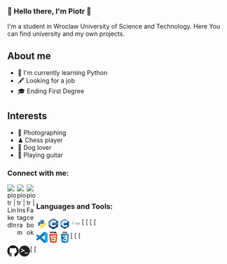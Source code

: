 ### 👋 Hello there, I'm Piotr 👋

I'm a student in Wroclaw University of Science and Technology. Here You can find university and my own projects.

## About me
- 🐍 I'm currently learning Python
- 🖋 Looking for a job
- 🎓 Ending First Degree

## Interests
- 📸 Photographing
- ♟ Chess player
- 🐶 Dog lover
- 🎸 Playing guitar

### Connect with me:

[<img align="left" alt="piotr  | LinkedIn" width="22px" src="https://cdn.jsdelivr.net/npm/simple-icons@v3/icons/linkedin.svg" />][linkedin]
[<img align="left" alt="piotr  | Instagram" width="22px" src="https://cdn.jsdelivr.net/npm/simple-icons@v3/icons/instagram.svg" />][instagram]
[<img align="left" alt="piotr  | Facebook" width="22px" src="https://cdn.jsdelivr.net/npm/simple-icons@v3/icons/facebook.svg" />][facebook]

<br />

### Languages and Tools:

[<img align="left" alt="Python" width="26px" src="https://raw.githubusercontent.com/github/explore/80688e429a7d4ef2fca1e82350fe8e3517d3494d/topics/python/python.png" />
[<img align="left" alt="C++" width="26px" src="https://raw.githubusercontent.com/github/explore/80688e429a7d4ef2fca1e82350fe8e3517d3494d/topics/cpp/cpp.png" />
[<img align="left" alt="C" width="26px" src="https://raw.githubusercontent.com/github/explore/80688e429a7d4ef2fca1e82350fe8e3517d3494d/topics/c/c.png" />
[<img align="left" alt="java" width="26px" src="https://raw.githubusercontent.com/github/explore/80688e429a7d4ef2fca1e82350fe8e3517d3494d/topics/java/java.png" /> 

[<img align="left" alt="Visual Studio Code" width="26px" src="https://raw.githubusercontent.com/github/explore/80688e429a7d4ef2fca1e82350fe8e3517d3494d/topics/visual-studio-code/visual-studio-code.png" />
[<img align="left" alt="HTML5" width="26px" src="https://raw.githubusercontent.com/github/explore/80688e429a7d4ef2fca1e82350fe8e3517d3494d/topics/html/html.png" />
[<img align="left" alt="CSS3" width="26px" src="https://raw.githubusercontent.com/github/explore/80688e429a7d4ef2fca1e82350fe8e3517d3494d/topics/css/css.png" />

[<img align="left" alt="GitHub" width="26px" src="https://raw.githubusercontent.com/github/explore/78df643247d429f6cc873026c0622819ad797942/topics/github/github.png" />
[<img align="left" alt="Terminal" width="26px" src="https://raw.githubusercontent.com/github/explore/80688e429a7d4ef2fca1e82350fe8e3517d3494d/topics/terminal/terminal.png" />

<br />
<br />


[instagram]: https://instagram.com/piterpparke/
[linkedin]: https://linkedin.com/in/pniedz
[facebook]: https://www.facebook.com/piotr.niedziolka1/
